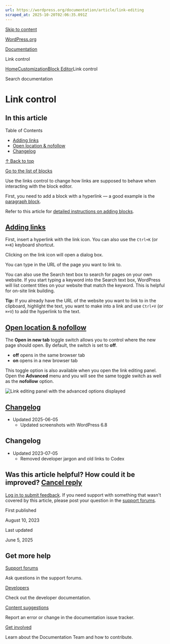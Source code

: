 ```yaml
---
url: https://wordpress.org/documentation/article/link-editing
scraped_at: 2025-10-20T02:06:35.091Z
---
```


[Skip to content](https://wordpress.org/documentation/article/link-editing/#wp--skip-link--target)

[WordPress.org](https://wordpress.org/)

[Documentation](https://wordpress.org/documentation)

Link control

[Home](https://wordpress.org/documentation)[Customization](https://wordpress.org/documentation/customization/)[Block Editor](https://wordpress.org/documentation/category/block-editor/)Link control

Search documentation

# Link control

## In this article

Table of Contents

- [Adding links](https://wordpress.org/documentation/article/link-editing/#adding-links)
- [Open location & nofollow](https://wordpress.org/documentation/article/link-editing/#open-location-nofollow)
- [Changelog](https://wordpress.org/documentation/article/link-editing/#changelog)

[↑ Back to top](https://wordpress.org/documentation/article/link-editing/#wp--skip-link--target)

[Go to the list of blocks](https://wordpress.org/documentation/article/blocks/)

Use the links control to change how links are supposed to behave when interacting with the block editor.

First, you need to add a block with a hyperlink — a good example is the [paragraph block](https://wordpress.org/documentation/article/paragraph-block/).

Refer to this article for [detailed instructions on adding blocks](https://wordpress.org/documentation/article/adding-a-new-block/).

## [Adding links](https://wordpress.org/documentation/article/link-editing/\#adding-links)

First, insert a hyperlink with the link icon. You can also use the `Ctrl+K` (or `⌘+K`) keyboard shortcut.

Clicking on the link icon will open a dialog box.

You can type in the URL of the page you want to link to.

You can also use the Search text box to search for pages on your own website. If you start typing a keyword into the Search text box, WordPress will list content titles on your website that match the keyword. This is helpful for on-site link building.

**Tip:** If you already have the URL of the website you want to link to in the clipboard, highlight the text, you want to make into a link and use `Ctrl+V` (or `⌘+V`) to add the hyperlink to the text.

## [Open location & nofollow](https://wordpress.org/documentation/article/link-editing/\#open-location-nofollow)

The **Open in new tab** toggle switch allows you to control where the new page should open. By default, the switch is set to **off**.

- **off** opens in the same browser tab
- **on** opens in a new browser tab

This toggle option is also available when you open the link editing panel. Open the **Advanced** menu and you will see the same toggle switch as well as the **nofollow** option.

![Link editing panel with the advanced options displayed](https://wordpress.org/documentation/files/2024/01/image-8.png)

## [Changelog](https://wordpress.org/documentation/article/link-editing/\#changelog)

- Updated 2025-06-05
  - Updated screenshots with WordPress 6.8

## Changelog

- Updated 2023-07-05
  - Removed developer jargon and old links to Codex

## Was this article helpful? How could it be improved? [Cancel reply](https://wordpress.org/documentation/article/link-editing/\#respond)

[Log in to submit feedback](https://login.wordpress.org/?redirect_to=https%3A%2F%2Fwordpress.org%2Fdocumentation%2Farticle%2Flink-editing%2F&locale=en_US). If you need support with something that wasn't covered by this article, please post your question in the [support forums](https://wordpress.org/support/forums/).

First published

August 10, 2023

Last updated

June 5, 2025

## Get more help

[Support forums](https://wordpress.org/support/forums/)

Ask questions in the support forums.

[Developers](https://developer.wordpress.org/)

Check out the developer documentation.

[Content suggestions](https://github.com/WordPress/Documentation-Issue-Tracker/issues)

Report an error or change in the documentation issue tracker.

[Get involved](https://make.wordpress.org/docs/)

Learn about the Documentation Team and how to contribute.